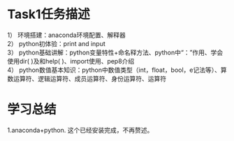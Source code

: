 Task1任务描述
====
1） 环境搭建：anaconda环境配置、解释器<br>
2） python初体验：print and input<br>
3） python基础讲解：python变量特性+命名释方法、python中“：”作用、学会使用dir( )及和help( )、import使用、pep8介绍<br>
4） python数值基本知识：python中数值类型（int，float，bool，e记法等）、算数运算符、逻辑运算符、成员运算符、身份运算符、运算符

# 学习总结
   1.anaconda+python. 这个已经安装完成，不再赘述。
